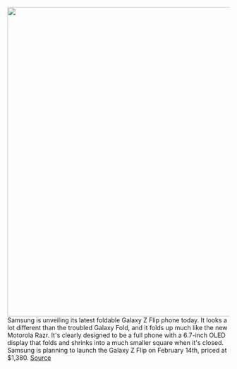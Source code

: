 <img src='https://cdn.vox-cdn.com/thumbor/jD_VDR9q9ut-as7gIFjLMIzJWhs=/0x0:1697x1200/1200x800/filters:focal(714x465:984x735)/cdn.vox-cdn.com/uploads/chorus_image/image/66294548/01_018_galaxyzflip_mainkv_mirror_purple_2p_rgb.5.jpg' width='700px' /><br/>
Samsung is unveiling its latest foldable Galaxy Z Flip phone today. It looks a lot different than the troubled Galaxy Fold, and it folds up much like the new Motorola Razr. It's clearly designed to be a full phone with a 6.7-inch OLED display that folds and shrinks into a much smaller square when it's closed. Samsung is planning to launch the Galaxy Z Flip on February 14th, priced at $1,380.
<a href='https://www.theverge.com/2020/2/11/21126318/samsung-galaxy-z-flip-foldable-phone-release-date-price-features'> Source <a/>